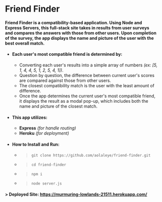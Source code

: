# Friend Finder

#### Friend Finder is a compatibility-based application. Using Node and Express Servers, this full-stack site takes in results from user surveys and compares the answers with those from other users. Upon completion of the survey, the app displays the name and picture of the user with the best overall match.

* #### Each user's most compatible friend is determined by:
    * Converting each user's results into a simple array of numbers _(ex: [5, 1, 4, 4, 5, 1, 2, 5, 4, 1])_.
    * Question by question, the difference between current user's scores are compared against those from other users.
    * The closest compatibility match is the user with the least amount of difference.
    * Once the app determines the current user's most compatible friend, it displays the result as a modal pop-up, which includes both the name and picture of the closest match.

* #### This app utilizes:
    * __Express__ _(for handle routing)_
    * __Heroku__ _(for deployment)_

* #### How to Install and Run:
    * > `git clone https://github.com/aolaleye/friend-finder.git`
    * > `cd friend-finder`
    * > `npm i`
    * > `node server.js`

#### > Deployed Site: https://murmuring-lowlands-21511.herokuapp.com/